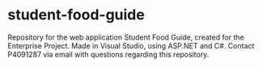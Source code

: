 # student-food-guide

Repository for the web application Student Food Guide, created for the Enterprise Project.
Made in Visual Studio, using ASP.NET and C#. Contact P4091287 via email with questions regarding this repository.
